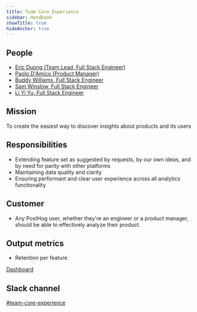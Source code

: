 ```yaml
---
title: Team Core Experience
sidebar: Handbook
showTitle: true
hideAnchor: true
---
```


## People

- [Eric Duong (Team Lead, Full Stack Engineer)](/handbook/people/team/#eric-duong-software-engineer)
- [Paolo D'Amico (Product Manager)](/handbook/people/team#paolo-damico-product-team)
- [Buddy Williams, Full Stack Engineer](/handbook/people/team/#buddy-williams-software-engineer)
- [Sam Winslow, Full Stack Engineer](/handbook/people/team#sam-winslow-full-stack-engineer)
- [Li Yi Yu, Full Stack Engineer]((/handbook/people/team/#li-yi-yu-software-engineer))

## Mission

To create the easiest way to discover insights about products and its users

## Responsibilities

- Extending feature set as suggested by requests, by our own ideas, and by need for parity with other platforms
- Maintaining data quality and clarity
- Ensuring performant and clear user experience across all analytics functionality


## Customer

- Any PostHog user, whether they're an engineer or a product manager, should be able to effectively analyze their product.

## Output metrics

- Retention per feature

[Dashboard](https://app.posthog.com/dashboard/1124)

## Slack channel

[#team-core-experience](https://posthog.slack.com/messages/team-core-experience)
